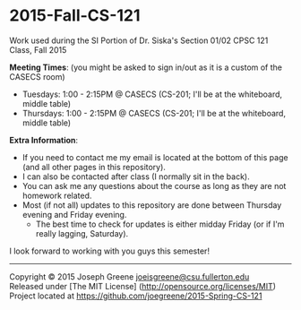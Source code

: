 2015-Fall-CS-121
================

Work used during the SI Portion of Dr. Siska's Section 01/02 CPSC 121 Class, Fall 2015

__Meeting Times__: (you might be asked to sign in/out as it is a custom of the CASECS room)
- Tuesdays:  1:00 - 2:15PM @ CASECS (CS-201; I'll be at the whiteboard, middle table)
- Thursdays: 1:00 - 2:15PM @ CASECS (CS-201; I'll be at the whiteboard, middle table)

__Extra Information__:
- If you need to contact me my email is located at the bottom of this page (and all other pages in this repository). 
- I can also be contacted after class (I normally sit in the back). 
- You can ask me any questions about the course as long as they are not homework related.
- Most (if not all) updates to this repository are done between Thursday evening and Friday evening. 
  - The best time to check for updates is either midday Friday (or if I'm really lagging, Saturday).

I look forward to working with you guys this semester!


-------------------------------------------------------------------------------

Copyright &copy; 2015 Joseph Greene <joeisgreene@csu.fullerton.edu>  
Released under [The MIT License] (http://opensource.org/licenses/MIT)  
Project located at <https://github.com/joegreene/2015-Spring-CS-121>
